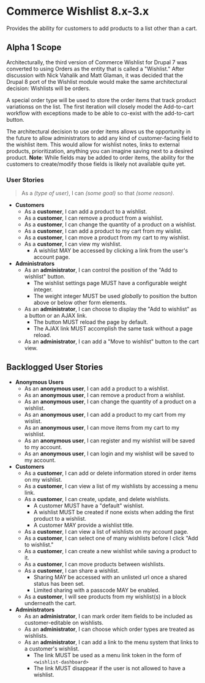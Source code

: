# Commerce Wishlist 8.x-3.x

Provides the ability for customers to add products to a list other than a cart.

## Alpha 1 Scope

Architecturally, the third version of Commerce Wishlist for Drupal 7 was converted to using Orders as the entity that is
called a "Wishlist." After discussion with Nick Vahalik and Matt Glaman, it was decided that the Drupal 8 port of the
Wishlist module would make the same architectural decision: Wishlists will be orders.

A special order type will be used to store the order items that track product variationss on the list. The first
iteration will closely model the Add-to-cart workflow with exceptions made to be able to co-exist with the add-to-cart
button.

The architectural decision to use order items allows us the opportunity in the future to allow administrators to add any
kind of customer-facing field to the wishlist item. This would allow for wishlist notes, links to external products, 
prioritization, anything you can imagine saving next to a desired product. **Note**: While fields may be added to order
items, the ability for the customers to create/modify those fields is likely not available quite yet.

### User Stories

> As a _(type of user)_, I can _(some goal)_ so that _(some reason)_.

* **Customers**
  * As a **customer**, I can add a product to a wishlist.
  * As a **customer**, I can remove a product from a wishlist.
  * As a **customer**, I can change the quantity of a product on a wishlist.
  * As a **customer**, I can add a product to my cart from my wislist.
  * As a **customer**, I can move a product from my cart to my wishlist.
  * As a **customer**, I can view my wishlist.
    * A wishlist MAY be accessed by clicking a link from the user's account page.
* **Administrators**
  * As an **administrator**, I can control the position of the "Add to wishlist" button.
    * The wishlist settings page MUST have a configurable weight integer.
    * The weight integer MUST be used _globally_ to position the button above or below other form elements.
  * As an **administrator**, I can choose to display the "Add to wishlist" as a button or an AJAX link.
    * The button MUST reload the page by default.
    * The AJAX link MUST accomplish the same task without a page reload.
  * As an **administrator**, I can add a "Move to wishlist" button to the cart view. 

## Backlogged User Stories

* **Anonymous Users**
  * As an **anonymous user**, I can add a product to a wishlist.
  * As an **anonymous user**, I can remove a product from a wishlist.
  * As an **anonymous user**, I can change the quantity of a product on a wishlist.
  * As an **anonymous user**, I can add a product to my cart from my wislist.
  * As an **anonymous user**, I can move items from my cart to my wishlist.
  * As an **anonymous user**, I can register and my wishlist will be saved to my account.
  * As an **anonymous user**, I can login and my wishlist will be saved to my account.
* **Customers**
  * As a **customer**, I can add or delete information stored in order items on my wishlist.
  * As a **customer**, I can view a list of my wishlists by accessing a menu link.
  * As a **customer**, I can create, update, and delete wishlists.
    * A customer MUST have a "default" wishlist.
    * A wishlist MUST be created if none exists when adding the first product to a wishlist.
    * A customer MAY provide a wishlist title.
  * As a **customer**, I can view a list of wishlists on my account page.
  * As a **customer**, I can select one of many wishlists before I click "Add to wishlist."
  * As a **customer**, I can create a new wishlist while saving a product to it.
  * As a **customer**, I can move products between wishlists.
  * As a **customer**, I can share a wishlist.
    * Sharing MAY be accessed with an unlisted url once a shared status has been set.
    * Limited sharing with a passcode MAY be enabled.
  * As a **customer**, I will see products from my wishlist(s) in a block underneath the cart.
* **Administrators**
  * As an **administrator**, I can mark order item fields to be included as customer-editable on wishlists.
  * As an **administrator**, I can choose which order types are treated as wishlists.
  * As an **administrator**, I can add a link to the menu system that links to a customer's wishlist.
    * The link MUST be used as a menu link token in the form of `<wishlist-dashboard>` 
    * The link MUST disappear if the user is not allowed to have a wishlist.
